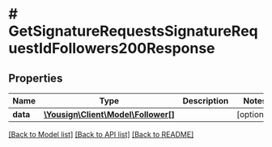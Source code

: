 # # GetSignatureRequestsSignatureRequestIdFollowers200Response

## Properties

Name | Type | Description | Notes
------------ | ------------- | ------------- | -------------
**data** | [**\Yousign\Client\Model\Follower[]**](Follower.md) |  | [optional]

[[Back to Model list]](../../README.md#models) [[Back to API list]](../../README.md#endpoints) [[Back to README]](../../README.md)
